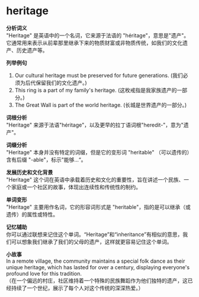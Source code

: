 # heritage

**分析词义**  
"Heritage" 是英语中的一个名词，它来源于法语的 "héritage"，意思是"遗产"。它通常用来表示从前辈那里继承下来的物质财富或非物质传统，如我们的文化遗产、历史遗产等。

  

**列举例句**

  

1.  Our cultural heritage must be preserved for future generations. (我们必须为后代保留我们的文化遗产。)
2.  This ring is a part of my family's heritage. (这枚戒指是我家族遗产的一部分。)
3.  The Great Wall is part of the world heritage. (长城是世界遗产的一部分。)

  

**词根分析**  
"Heritage" 来源于法语"héritage"，以及更早的拉丁语词根"heredit-"，意为"遗产"。

  

**词缀分析**  
"Heritage" 本身并没有特定的词缀，但是它的变形词 "heritable" （可以遗传的）含有后缀 "-able"，标示"能够…“。

  

**发展历史和文化背景**  
"Heritage" 这个词在英语中承载着历史和文化的重要性，旨在讲述一个民族、一个家庭或一个社区的故事，体现出连续性和传统性的制约。

  

**单词变形**  
"Heritage" 主要用作名词，它的形容词形式是 "heritable"，指的是可以继承（或遗传）的属性或特性。

  

**记忆辅助**  
你可以通过联想来记住这个单词。“Heritage”和“inheritance”有相似的意思，我们可以想象我们继承了我们的父母的遗产，这样就更容易记住这个单词。

  

**小故事**  
In a remote village, the community maintains a special folk dance as their unique heritage, which has lasted for over a century, displaying everyone's profound love for this tradition.  
（在一个偏远的村庄，社区维持着一个特殊的民族舞蹈作为他们独特的遗产，这已经持续了一个世纪，展示了每个人对这个传统的深深热爱。）
